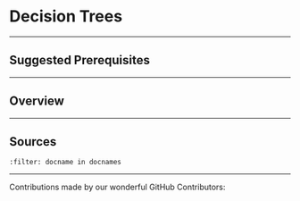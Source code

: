 # Decision Trees

---

## Suggested Prerequisites

---

## Overview

---

## Sources

```{bibliography}
:filter: docname in docnames
```

---

Contributions made by our wonderful GitHub Contributors:
